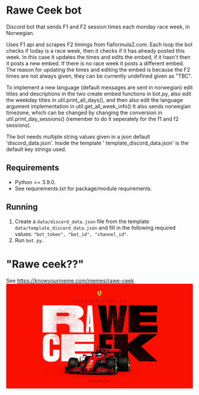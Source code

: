 # Rawe Ceek bot

Discord bot that sends F1 and F2 session times each monday race week, in Norwegian.

Uses F1 api and scrapes F2 timings from fiaformula2.com.
Each loop the bot checks if today is a race week, then it checks if it has already posted this week. In this case it
updates the times and edits the embed, if it hasn't then it posts a new embed. If there is no race week it posts a
different embed. The reason for updating the times and editing the embed is because the F2 times are not always given,
they can be currently undefined given as "TBC".

To implement a new language (default messages are sent in norwegian) edit titles and descriptions in the two create
embed functions in bot.py, also edit the weekday titles in util.print_all_days(), and then also edit the language
argument implementation in util.get_all_week_info()
It also sends norwegian timezone, which can be changed by changing the conversion in util.print_day_sessions() (remember
to do it seperately for the f1 and f2 sessions).

The bot needs multiple string values given in a json default 'discord_data.json'. Inside the template '
template_discord_data.json' is the default key strings used.

## Requirements

- Python >= 3.9.0.
- See requirements.txt for package/module requirements.

## Running
1. Create a `data/discord_data.json` file from the template `data/template_discord_data.json` and fill in the following required values: `"bot_token", "bot_id", "channel_id"`.
2. Run `bot.py.`


# "Rawe ceek??"
See https://knowyourmeme.com/memes/rawe-ceek.
![Rawe ceek origin](data/raweceek_origin_meme.jpg)
